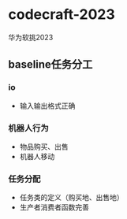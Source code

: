 # codecraft-2023
华为软挑2023

## baseline任务分工

### io

-   输入输出格式正确

### 机器人行为

- 物品购买、出售
- 机器人移动

### 任务分配

- 任务类的定义（购买地、出售地）
- 生产者消费者函数完善
